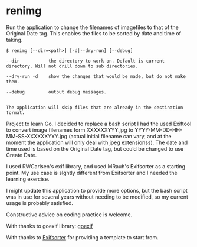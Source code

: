 renimg
======

Run the application to change the filenames of imagefiles to that of the Original Date tag. This enables the files to be sorted by date and time of taking.


    $ renimg [--dir=<path>] [-d|--dry-run] [--debug]

    --dir           the directory to work on. Default is current directory. Will not drill down to sub directories.

    --dry-run -d    show the changes that would be made, but do not make them.

    --debug         output debug messages.


    The application will skip files that are already in the destination format.


Project to learn Go. I decided to replace a bash script I had the used Exiftool to convert image filenames form XXXXXXYYY.jpg to YYYY-MM-DD-HH-MM-SS-XXXXXXYYY.jpg (actual initial filename can vary, and at the moment the application will only deal with jpeg extensionss). The date and time used is based on the Original Date tag, but could be changed to use Create Date.

I used RWCarlsen's exif library, and used MRauh's Exifsorter as a starting point. My use case is slghtly different from Exifsorter and I needed the learning exercise.

I might update this application to provide more options, but the bash script was in use for several years without needing to be modified, so my current usage is probably satisfied.

Constructive advice on coding practice is welcome.

With thanks to goexif library: [goexif][1]

With thanks to [Exifsorter][2] for providing a template to start from.

[1]:https;//github.com/rwcarlsen/goexif "goexif"
[2]:https//github.com/mrauh/exifsorter "Exifsorter"
